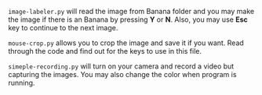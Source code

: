 `image-labeler.py` will read the image from Banana folder and you may make the image if there is an Banana by pressing **Y** or **N**. Also, you may use **Esc** key to continue to the next image.

`mouse-crop.py` allows you to crop the image and save it if you want. Read through the code and find out for the keys to use in this file.

`simeple-recording.py` will turn on your camera and record a video but capturing the images. You may also change the color when program is running.

